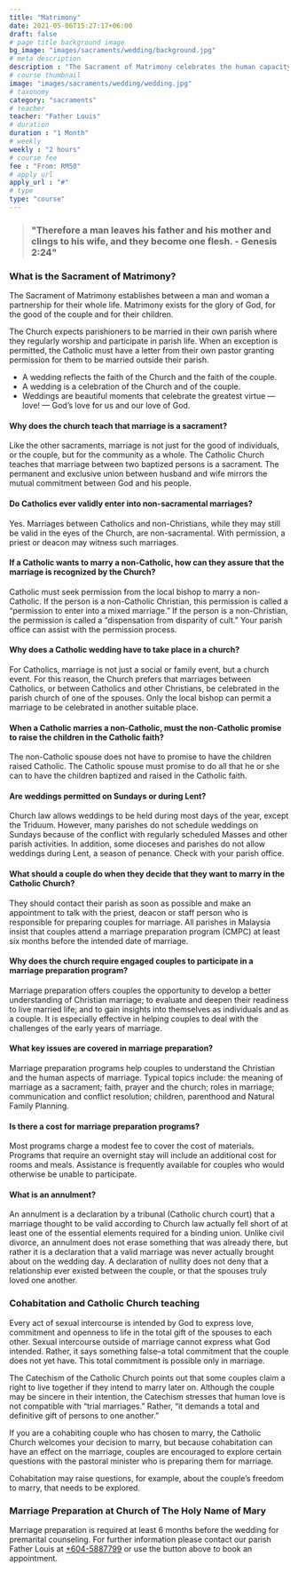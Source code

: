```yaml
---
title: "Matrimony"
date: 2021-05-06T15:27:17+06:00
draft: false
# page title background image
bg_image: "images/sacraments/wedding/background.jpg"
# meta description
description : "The Sacrament of Matrimony celebrates the human capacity for love and total dedication, and serves as a witness to Christ’s love for the Church. It involves all aspects of life: mental, physical and spiritual. While beginning with a wedding service in the presence of God and the faith community, a husband and wife continue to confer the sacrament on one another whenever they offer themselves in the service of the other and the larger community. Thus, marriage is an ongoing sacrament. Should the marriage be blessed with children, the grace of the sacrament is there to strengthen the couple as parents as well."
# course thumbnail
image: "images/sacraments/wedding/wedding.jpg"
# taxonomy
category: "sacraments"
# teacher
teacher: "Father Louis"
# duration
duration : "1 Month"
# weekly
weekly : "2 hours"
# course fee
fee : "From: RM50"
# apply url
apply_url : "#"
# type
type: "course"
---
```


> ### "Therefore a man leaves his father and his mother and clings to his wife, and they become one flesh. - Genesis 2:24"

### What is the Sacrament of Matrimony?

The Sacrament of Matrimony establishes between a man and woman a partnership for their whole life.
Matrimony exists for the glory of God, for the good of the couple and for their children.


The Church expects parishioners to be married in their own parish where they regularly worship and participate in parish life. When an exception is permitted, the Catholic must have a letter from their own pastor granting permission for them to be married outside their parish.


* A wedding reflects the faith of the Church and the faith of the couple.
* A wedding is a celebration of the Church and of the couple.
* Weddings are beautiful moments that celebrate the greatest virtue — love! — God’s love for us and our love of God.


#### Why does the church teach that marriage is a sacrament?

Like the other sacraments, marriage is not just for the good of individuals, or the couple, but for the community as a whole. The Catholic Church teaches that marriage between two baptized persons is a sacrament. The permanent and exclusive union between husband and wife mirrors the mutual commitment between God and his people.


#### Do Catholics ever validly enter into non-sacramental marriages?

Yes. Marriages between Catholics and non-Christians, while they may still be valid in the eyes of the Church, are non-sacramental. With permission, a priest or deacon may witness such marriages.

#### If a Catholic wants to marry a non-Catholic, how can they assure that the marriage is recognized by the Church?

Catholic must seek permission from the local bishop to marry a non-Catholic. If the person is a non-Catholic Christian, this permission is called a “permission to enter into a mixed marriage.” If the person is a non-Christian, the permission is called a “dispensation from disparity of cult.” Your parish office can assist with the permission process.


#### Why does a Catholic wedding have to take place in a church?

For Catholics, marriage is not just a social or family event, but a church event. For this reason, the Church prefers that marriages between Catholics, or between Catholics and other Christians, be celebrated in the parish church of one of the spouses. Only the local bishop can permit a marriage to be celebrated in another suitable place.


#### When a Catholic marries a non-Catholic, must the non-Catholic promise to raise the children in the Catholic faith?

The non-Catholic spouse does not have to promise to have the children raised Catholic. The Catholic spouse must promise to do all that he or she can to have the children baptized and raised in the Catholic faith.


#### Are weddings permitted on Sundays or during Lent?

Church law allows weddings to be held during most days of the year, except the Triduum. However, many parishes do not schedule weddings on Sundays because of the conflict with regularly scheduled Masses and other parish activities. In addition, some dioceses and parishes do not allow weddings during Lent, a season of penance. Check with your parish office.


#### What should a couple do when they decide that they want to marry in the Catholic Church?

They should contact their parish as soon as possible and make an appointment to talk with the priest, deacon or staff person who is responsible for preparing couples for marriage. All parishes in Malaysia insist that couples attend a marriage preparation program (CMPC)  at least  six months before the intended date of marriage.


#### Why does the church require engaged couples to participate in a marriage preparation program?
Marriage preparation offers couples the opportunity to develop a better understanding of Christian marriage; to evaluate and deepen their readiness to live married life; and to gain insights into themselves as individuals and as a couple. It is especially effective in helping couples to deal with the challenges of the early years of marriage.


#### What key issues are covered in marriage preparation?

Marriage preparation programs help couples to understand the Christian and the human aspects of marriage. Typical topics include: the meaning of marriage as a sacrament; faith, prayer and the church; roles in marriage; communication and conflict resolution; children, parenthood and Natural Family Planning.


#### Is there a cost for marriage preparation programs?

Most programs charge a modest fee to cover the cost of materials. Programs that require an overnight stay will include an additional cost for rooms and meals. Assistance is frequently available for couples who would otherwise be unable to participate.


#### What is an annulment?

An annulment is a declaration by a tribunal (Catholic church court) that a marriage thought to be valid according to Church law actually fell short of at least one of the essential elements required for a binding union. Unlike civil divorce, an annulment does not erase something that was already there, but rather it is a declaration that a valid marriage was never actually brought about on the wedding day. A declaration of nullity does not deny that a relationship ever existed between the couple, or that the spouses truly loved one another.


### Cohabitation and Catholic Church teaching

Every act of sexual intercourse is intended by God to express love, commitment and openness to life in the total gift of the spouses to each other. Sexual intercourse outside of marriage cannot express what God intended. Rather, it says something false–a total commitment that the couple does not yet have. This total commitment is possible only in marriage.


The Catechism of the Catholic Church points out that some couples claim a right to live together if they intend to marry later on. Although the couple may be sincere in their intention, the Catechism stresses that human love is not compatible with “trial marriages.” Rather, “it demands a total and definitive gift of persons to one another.”


If you are a cohabiting couple who has chosen to marry, the Catholic Church welcomes your decision to marry, but because cohabitation can have an effect on the marriage, couples are encouraged to explore certain questions with the pastoral minister who is preparing them for marriage.


Cohabitation may raise questions, for example, about the couple’s freedom to marry, that needs  to be explored.

### Marriage Preparation at Church of The Holy Name of Mary

Marriage preparation is required at least 6 months before the wedding for premarital counseling.  For further information please contact our parish Father Louis at [+604-5887799](tel:+6045887799) or use the button above to book an appointment.
